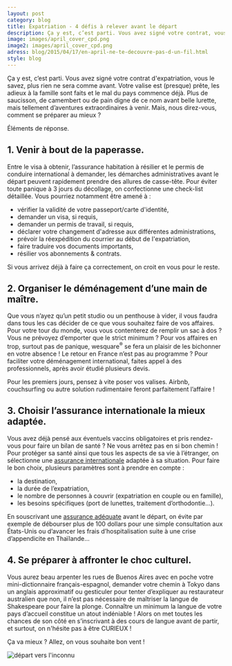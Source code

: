 ```yaml
---
layout: post
category: blog
title: Expatriation - 4 défis à relever avant le départ
description: Ça y est, c’est parti. Vous avez signé votre contrat, vous le savez, plus rien ne sera comme avant...
image: images/april_cover_cpd.png
image2: images/april_cover_cpd.png
adress: blog/2015/04/17/en-april-ne-te-decouvre-pas-d-un-fil.html
style: blog
---
```



<p>Ça y est, c’est parti. Vous avez signé votre contrat d'expatriation, vous le savez, plus rien ne sera comme avant. Votre valise est (presque) prête, les adieux à la famille sont faits et le mal du pays commence déjà. Plus de saucisson, de camembert ou de pain digne de ce nom avant belle lurette, mais tellement d’aventures extraordinaires à venir. Mais, nous direz-vous, comment se préparer au mieux ?</p>
<p>Éléments de réponse.</p>


<h2>1. Venir à bout de la paperasse.</h2>

<p>Entre le visa à obtenir, l’assurance habitation à résilier et le permis de conduire international à demander, les démarches administratives avant le départ peuvent rapidement prendre des allures de casse-tête. Pour éviter toute panique à 3 jours du décollage, on confectionne une check-list détaillée. Vous pourriez notamment être amené à :</p>
<ul>
	<li>vérifier la validité de votre passeport/carte d'identité,</li>
	<li>demander un visa, si requis,</li>
	<li>demander un permis de travail, si requis,</li>
	<li>déclarer votre changement d'adresse aux différentes administrations,</li>
	<li>prévoir la réexpédition du courrier au début de l'expatriation,</li>
	<li>faire traduire vos documents importants,</li>
	<li>résilier vos abonnements & contrats.</li>
</ul>

<p>Si vous arrivez déjà à faire ça correctement, on croit en vous pour le reste.</p>

<h2>2. Organiser le déménagement d’une main de maître.</h2>

<p>Que vous n’ayez qu’un petit studio ou un penthouse à vider, il vous faudra dans tous les cas décider de ce que vous souhaitez faire de vos affaires. Pour votre tour du monde, vous vous contenterez de remplir un sac à dos ? Vous ne prévoyez d’emporter que le strict minimum ? 
Pour vos affaires en trop, surtout pas de panique, wesquare<sup>&reg;</sup> se fera un plaisir de les bichonner en votre absence ! Le retour en France n’est pas au programme ? Pour faciliter votre déménagement international, faites appel à des professionnels, après avoir étudié plusieurs devis.</p>  
<p>Pour les premiers jours, pensez à vite poser vos valises. Airbnb, couchsurfing ou autre solution rudimentaire feront parfaitement l’affaire !</p>

<h2>3. Choisir l’assurance internationale la mieux adaptée.</h2>

<p>Vous avez déjà pensé aux éventuels vaccins obligatoires et pris rendez-vous pour faire un bilan de santé ?  Ne vous arrêtez pas en si bon chemin ! Pour protéger sa santé ainsi que tous les aspects de sa vie à l’étranger, on sélectionne une <a href="http://fr.april-international.com/france">assurance internationale</a> adaptée à sa situation. Pour faire le bon choix, plusieurs paramètres sont à prendre en compte :</p>
<ul>
	<li>la destination,</li>
	<li>la durée de l’expatriation,</li>
	<li>le nombre de personnes à couvrir (expatriation en couple ou en famille),</li>
	<li>les besoins spécifiques (port de lunettes, traitement d’orthodontie…).</li>
</ul>

<p>En souscrivant une <a href="http://fr.april-international.com/france/assurance-expatrie">assurance adéquate</a> avant le départ, on évite par exemple de débourser plus de 100 dollars pour une simple consultation aux États-Unis ou d’avancer les frais d’hospitalisation suite à une crise d’appendicite en Thaïlande...</p>

<h2>4. Se préparer à affronter le choc culturel.</h2>

<p>Vous aurez beau arpenter les rues de Buenos Aires avec en poche votre mini-dictionnaire français-espagnol, demander votre chemin à Tokyo dans un anglais approximatif ou gesticuler pour tenter d’expliquer au restaurateur australien que non, il n’est pas nécessaire de maîtriser la langue de Shakespeare pour faire la plonge. Connaître un minimum la langue de votre pays d’accueil constitue un atout indéniable ! Alors on met toutes les chances de son côté en s’inscrivant à des cours de langue avant de partir, et surtout, on n'hésite pas à être CURIEUX !</p>

<p>Ça va mieux ? Allez, on vous souhaite bon vent !</p>

<div class="thumbnail">
  <img src="../../../../images/plane_cpd.jpg" alt="départ vers l'inconnu">
</div>

